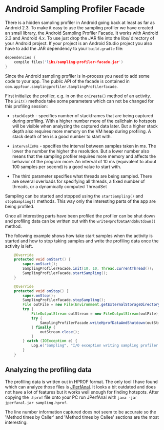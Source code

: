 Android Sampling Profiler Facade
======================

There is a hidden sampling profiler in Android going back at least as far as Android 2.3. To make it easy to use the sampling profiler we have created an small library, the Android Sampling 
Profiler Facade. It works with Android 2.3 and Android 4.x. To use just drop the JAR file into the libs/ directory
of your Android project. If your project is an Android Studio project you also have to add the JAR dependency
to your `build.gradle` file:

``` c
dependencies {
    compile files('libs/sampling-profiler-facade.jar')
}
```

Since the Android sampling profiler is in-process you need to add some code to your app. The public API of
the facade is contained in `com.appfour.samplingprofiler.SamplingProfilerfacade`.

First initialize the profiler, e.g. in on the `onCreate()` method of an activity. The `init()` methods take
some parameters which can not be changed for this profiling session:

* `stackDepth` - specifies number of stackframes that are being captured during
  profiling. With a higher number more of the callchain to hotspots will be visible when
  analyzing the captured data later. But a higher stack depth also requires more 
  memory on the VM heap during profiling. A stack depth of ten is a good number 
  to start with.
  
* `intervalInMs` - specifies the interval between samples taken in ms. The lower the
  number the higher the resolution. But a lower number also means that the sampling profiler
  requires more memory and affects the behavior of the program more. An interval of 10 ms 
  (equivalent to about 100 samples per second) is a good value to start with.
 
* The third parameter specifies what threads are being sampled. There are several overloads for specifying all
  threads, a fixed number of threads, or a dynamically computed ThreadSet
  
Sampling can be started and stopped using the `startSampling()` and `stopSampling()` methods. This way 
only the interesting parts of the app are being profiled.

Once all interesting parts have been profiled the profiler can be shut down and profiling data can be 
written out with the `writeHprofDataAndShutdown()` method.

The following example shows how take start samples when the activity is started and how to stop taking samples
and write the profiling data once the activity is left.

``` java
    @Override
    protected void onStart() {
        super.onStart();
        SamplingProfilerFacade.init(10, 10, Thread.currentThread());
        SamplingProfilerFacade.startSampling();
    }

    @Override
    protected void onStop() {
        super.onStop();
        SamplingProfilerFacade.stopSampling();
        File outFile = new File(Environment.getExternalStorageDirectory(), "sampling.hprof");
        try {
            FileOutputStream outStream = new FileOutputStream(outFile);
            try {
                SamplingProfilerFacade.writeHprofDataAndShutdown(outStream);
            } finally {
                outStream.close();
            }
        } catch (IOException e) {
            Log.e("Sampling", "I/O exception writing sampling profiler data", e);
        }
    }
```

Analyzing the profiling data
-------
The profiling data is written out in HPROF format. The only tool I have found which can analyze
those files is [JPerfAnal](http://jperfanal.sourceforge.net/). It looks a bit outdated and 
does not have a lot of features but it works well enough for finding hotspots.
After copying the `.hprof` file onto your PC run JPerfAnal with `java -jar jperfanal.jar sampling.hprof`.

The line number information captured does not seem to be accurate so the 'Method times by Caller' and
'Method times by Callee' sections are the most interesting.
